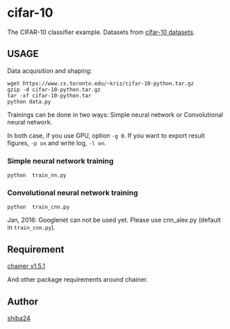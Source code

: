 cifar-10
====

The CIFAR-10 classifier example. Datasets from [cifar-10 datasets](http://www.cs.toronto.edu/~kriz/cifar.html).

## USAGE
Data acquisition and shaping:
```
wget https://www.cs.toronto.edu/~kriz/cifar-10-python.tar.gz
gzip -d cifar-10-python.tar.gz
tar -xf cifar-10-python.tar
python data.py
```

Trainings can be done in two ways: Simple neural network or Convolutional neural network.

In both case, if you use GPU, option ```-g 0```. If you want to export result figures, ```-p on``` and write log, ```-l on```.

### Simple neural network training
```
python  train_nn.py
```

### Convolutional neural network training

```
python  train_cnn.py
```

Jan, 2016: Googlenet can not be used yet. Please use cnn_alex.py (default in ```train_cnn.py```).

## Requirement
[chainer v1.5.1](http://chainer.org/)

And other package requirements around chainer.

## Author

[shiba24](https://github.com/shiba24)



